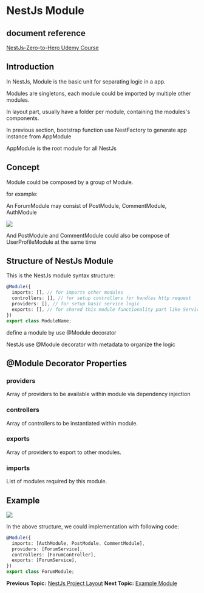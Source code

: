 # NestJs Module
## document reference
[NestJs-Zero-to-Hero Udemy Course](https://www.udemy.com/course/nestjs-zero-to-hero/learn/lecture/26680748#overview)
## Introduction

In NestJs, Module is the basic unit for separating logic in a app.

Modules are singletons, each module could be imported by multiple other modules.

In layout part, usually have a folder per module, containing the modules's components.

In previous section, bootstrap function use NestFactory to generate app instance from AppModule

AppModule is the root module for all NestJs

## Concept

Module could be composed by a group of Module.

for example:

An ForumModule may consist of PostModule, CommentModule, AuthModule

![](https://i.imgur.com/qITBFMv.png)

And PostModule and CommentModule could also be compose of UserProfileModule at the same time

## Structure of NestJs Module
This is the NestJs module syntax structure:
```typescript
@Module({
  imports: [], // for imports other modules
  controllers: [], // for setup controllers for handles http request
  providers: [], // for setup basic service logic
  exports: [], // for shared this module functionality part like Service 
})
export class ModuleName;
```
define a module by use @Module decorator

NestJs use @Module decorator with metadata to organize the logic

## @Module Decorator Properties

### providers

Array of providers to be available within module via dependency injection

### controllers

Array of controllers to be instantiated within module.

### exports

Array of providers to export to other modules.

### imports

List of modules required by this module.

## Example

![](https://i.imgur.com/RB81nFb.png)

In the above structure, we could implementation with following code:
```typescript
@Module({
  imports: [AuthModule, PostModule, CommentModule],
  providers: [ForumService],
  controllers: [ForumController],
  exports: [ForumService],
})
export class ForumModule;
```

**Previous Topic:** [NestJs Project Layout](layout/README.md "NestJs Project Layout")
**Next Topic:** [Example Module](example-module/README.md "Example Module")
